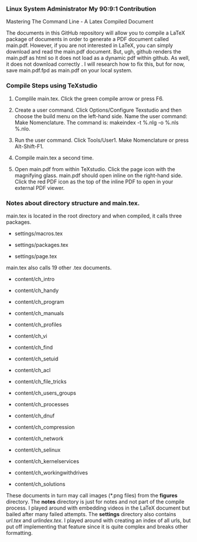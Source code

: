 ### Linux System Administrator My 90:9:1 Contribution

Mastering The Command Line - A Latex Compiled Document

The documents in this GitHub repository will allow you to compile a LaTeX package of documents in order to generate a PDF document called main.pdf. However, if you are not interested in LaTeX, you can simply download and read the main.pdf document. But, ugh, github renders the main.pdf as html so it does not load as a dynamic pdf within github. As well, it does not download correctly . I will research how to fix this, but for now, save main.pdf.fpd as main.pdf on your local system.

### Compile Steps using TeXstudio

1. Complile main.tex. Click the green compile arrow or press F6.

2. Create a user command. Click Options/Configure Texstudio and then choose the build menu on the left-hand side. Name the user command: Make Nomenclature. The command is: makeindex -t %.nlg -o %.nls %.nlo.

3. Run the user command. Click Tools/User1. Make Nomenclature or press Alt-Shift-F1.

4. Compile main.tex a second time.

5. Open main.pdf from within TeXstudio. Click the page icon with the magnifying glass. main.pdf should open inline on the right-hand side. Click the red PDF icon as the top of the inline PDF to open in your external PDF viewer.

### Notes about directory structure and main.tex.

main.tex is located in the root directory and when compiled, it calls three packages.

* settings/macros.tex

* settings/packages.tex

* settings/page.tex

main.tex also calls 19 other .tex documents.

* content/ch_intro

* content/ch_handy

* content/ch_program

* content/ch_manuals

* content/ch_profiles

* content/ch_vi

* content/ch_find

* content/ch_setuid

* content/ch_acl

* content/ch_file_tricks

* content/ch_users_groups

* content/ch_processes

* content/ch_dnuf

* content/ch_compression

* content/ch_network

* content/ch_selinux

* content/ch_kernelservices

* content/ch_workingwithdrives

* content/ch_solutions

These documents in turn may call images (*.png files) from the __figures__ directory. The __notes__ directory is just for notes and not part of the compile process. I played around with embedding videos in the LaTeX document but bailed after many failed attempts. The __settings__ directory also contains _url.tex_ and _urlindex.tex_. I played around with creating an index of all urls, but put off implementing that feature since it is quite complex and breaks other formatting.
